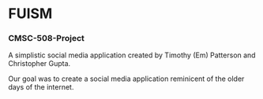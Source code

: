 # FUISM
### CMSC-508-Project

A simplistic social media application created by Timothy (Em) Patterson and Christopher Gupta. 

Our goal was to create a social media application reminicent of the older days of the internet.

